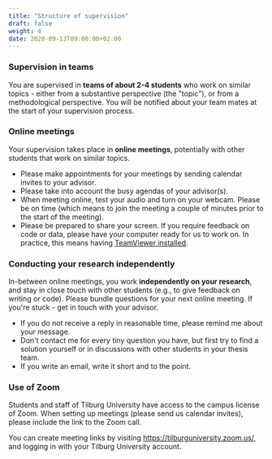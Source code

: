 ```yaml
---
title: "Structure of supervision"
draft: false
weight: 4
date: 2020-09-13T09:00:00+02:00
---
```


### Supervision in teams
You are supervised in __teams of about 2-4 students__ who work on similar topics - either from a substantive perspective (the "topic"), or from a methodological perspective. You will be notified about your team mates at the start of your supervision process.

### Online meetings
Your supervision takes place in __online meetings__, potentially with other students that work on similar topics.

  * Please make appointments for your meetings by sending calendar invites to your advisor.
  * Please take into account the busy agendas of your advisor(s).
  * When meeting online, test your audio and turn on your webcam. Please be on time (which means to join the meeting a couple of minutes prior to the start of the meeting).
  * Please be prepared to share your screen. If you require feedback on code or data, please have your computer ready for us to work on. In practice, this means having [TeamViewer installed](http://tilburgsciencehub.com/setup/teamviewer).

### Conducting your research independently
In-between online meetings, you work __independently on your research__, and stay in close touch with other students (e.g., to give feedback on writing or code). Please bundle questions for your next online meeting. If you're stuck - get in touch with your advisor.

* If you do not receive a reply in reasonable time, please remind me about your message.
* Don't contact me for every tiny question you have, but first try to find a solution yourself or in discussions with other students in your thesis team.
* If you write an email, write it short and to the point.

### Use of Zoom
<!--Microsoft Teams
We will use Microsoft Teams for online meetings and communication. You will receive an invitation to join the Team after the official start of your supervision period (as of January 2021).
-->
Students and staff of Tilburg University have access to the campus license of Zoom. When setting up meetings (please send us calendar invites), please include the link to the Zoom call.

You can create meeting links by visiting https://tilburguniversity.zoom.us/, and logging in with your Tilburg University account.
